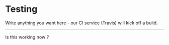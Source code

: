# Testing
 
Write anything you want here - our CI service (Travis) will kick off a build.

-------------

Is this working now ? 
